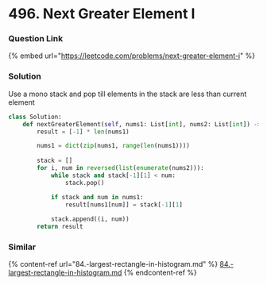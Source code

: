 # 496. Next Greater Element I

### Question Link

{% embed url="https://leetcode.com/problems/next-greater-element-i" %}

### Solution

Use a mono stack and pop till elements in the stack are less than current element

```python
class Solution:
    def nextGreaterElement(self, nums1: List[int], nums2: List[int]) -> List[int]:
        result = [-1] * len(nums1)

        nums1 = dict(zip(nums1, range(len(nums1))))
        
        stack = []
        for i, num in reversed(list(enumerate(nums2))):
            while stack and stack[-1][1] < num:
                stack.pop()

            if stack and num in nums1:
                result[nums1[num]] = stack[-1][1]
            
            stack.append((i, num))
        return result
```

### Similar

{% content-ref url="84.-largest-rectangle-in-histogram.md" %}
[84.-largest-rectangle-in-histogram.md](84.-largest-rectangle-in-histogram.md)
{% endcontent-ref %}
